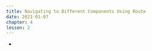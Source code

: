 ```yaml
---
title: Navigating to Different Components Using Route
date: 2021-01-07
chapter: 4
lesson: 2
---
```


-

